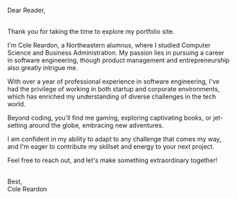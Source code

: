 Dear Reader,

<br>
Thank you for taking the time to explore my portfolio site.

I'm Cole Reardon, a Northeastern alumnus, where I studied Computer Science and Business Administration. My passion lies in pursuing a career in software engineering, though product management and entrepreneurship also greatly intrigue me.

With over a year of professional experience in software engineering, I've had the privilege of working in both startup and corporate environments, which has enriched my understanding of diverse challenges in the tech world.

Beyond coding, you'll find me gaming, exploring captivating books, or jet-setting around the globe, embracing new adventures.

I am confident in my ability to adapt to any challenge that comes my way, and I'm eager to contribute my skillset and energy to your next project.

Feel free to reach out, and let's make something extraordinary together!

</br>
Best, </br>Cole Reardon